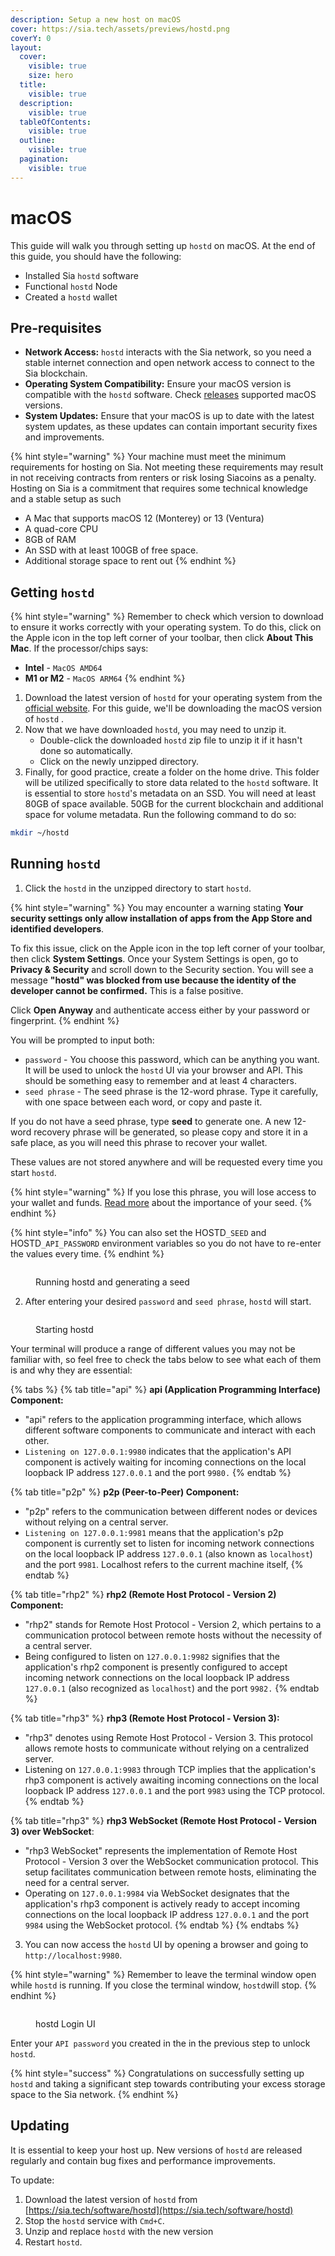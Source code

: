 ```yaml
---
description: Setup a new host on macOS
cover: https://sia.tech/assets/previews/hostd.png
coverY: 0
layout:
  cover:
    visible: true
    size: hero
  title:
    visible: true
  description:
    visible: true
  tableOfContents:
    visible: true
  outline:
    visible: true
  pagination:
    visible: true
---
```


# macOS

This guide will walk you through setting up `hostd` on macOS. At the end of this guide, you should have the following:

* Installed Sia `hostd` software
* Functional `hostd` Node
* Created a `hostd` wallet

## Pre-requisites

* **Network Access:** `hostd` interacts with the Sia network, so you need a stable internet connection and open network access to connect to the Sia blockchain.
* **Operating System Compatibility:** Ensure your macOS version is compatible with the `hostd` software. Check [releases](../../miscellaneous/releases.md) supported macOS versions.
* **System Updates:** Ensure that your macOS is up to date with the latest system updates, as these updates can contain important security fixes and improvements.

{% hint style="warning" %}
Your machine must meet the minimum requirements for hosting on Sia. Not meeting these requirements may result in not receiving contracts from renters or risk losing Siacoins as a penalty. Hosting on Sia is a commitment that requires some technical knowledge and a stable setup as such

* A Mac that supports macOS 12 (Monterey) or 13 (Ventura)
* A quad-core CPU
* 8GB of RAM
* An SSD with at least 100GB of free space.
* Additional storage space to rent out
{% endhint %}

## Getting `hostd`

{% hint style="warning" %}
Remember to check which version to download to ensure it works correctly with your operating system. To do this, click on the Apple icon in the top left corner of your toolbar, then click **About This Mac**. If the processor/chips says:

* **Intel** - `MacOS AMD64`
* **M1 or M2** - `MacOS ARM64`
{% endhint %}

1. Download the latest version of `hostd` for your operating system from the [official website](https://sia.tech/host). For this guide, we'll be downloading the macOS version of `hostd` .
2. Now that we have downloaded `hostd`, you may need to unzip it.
   * Double-click the downloaded `hostd` zip file to unzip it if it hasn't done so automatically.
   * Click on the newly unzipped directory.
3. Finally, for good practice, create a folder on the home drive. This folder will be utilized specifically to store data related to the `hostd` software. It is essential to store `hostd`'s metadata on an SSD. You will need at least 80GB of space available. 50GB for the current blockchain and additional space for volume metadata. Run the following command to do so:

```bash
mkdir ~/hostd
```

## Running `hostd`

1. Click the `hostd` in the unzipped directory to start `hostd`.

{% hint style="warning" %}
You may encounter a warning stating **Your security settings only allow installation of apps from the App Store and identified developers**.&#x20;

To fix this issue, click on the Apple icon in the top left corner of your toolbar, then click **System Settings**. Once your System Settings is open, go to **Privacy & Security** and scroll down to the Security section. You will see a message **"hostd" was blocked from use because the identity of the developer cannot be confirmed.** This is a false positive.

Click **Open Anyway** and authenticate access either by your password or fingerprint.
{% endhint %}

You will be prompted to input both:

* `password` - You choose this password, which can be anything you want. It will be used to unlock the `hostd` UI via your browser and API. This should be something easy to remember and at least 4 characters.
* `seed phrase` - The seed phrase is the 12-word phrase. Type it carefully, with one space between each word, or copy and paste it.&#x20;

If you do not have a seed phrase, type **seed** to generate one. A new 12-word recovery phrase will be generated, so please copy and store it in a safe place, as you will need this phrase to recover your wallet.&#x20;

These values are not stored anywhere and will be requested every time you start `hostd`.

{% hint style="warning" %}
If you lose this phrase, you will lose access to your wallet and funds. [Read more](../../get-started-with-sia/the-importance-of-your-seed.md) about the importance of your seed.
{% endhint %}

{% hint style="info" %}
You can also set the HOSTD`_SEED` and HOSTD`_API_PASSWORD` environment variables so you do not have to re-enter the values every time.
{% endhint %}

<figure><img src="../../.gitbook/assets/running hostd and generating a seed mac.png" alt=""><figcaption><p>Running hostd and generating a seed</p></figcaption></figure>

2. After entering your desired `password` and  `seed phrase`, `hostd` will start.

<figure><img src="../../.gitbook/assets/starting hostd mac.png" alt=""><figcaption><p>Starting hostd</p></figcaption></figure>

Your terminal will produce a range of different values you may not be familiar with, so feel free to check the tabs below to see what each of them is and why they are essential:

{% tabs %}
{% tab title="api" %}
**api (Application Programming Interface) Component:**

* "api" refers to the application programming interface, which allows different software components to communicate and interact with each other.
* `Listening on 127.0.0.1:9980` indicates that the application's API component is actively waiting for incoming connections on the local loopback IP address `127.0.0.1` and the port `9980.`
{% endtab %}

{% tab title="p2p" %}
**p2p (Peer-to-Peer) Component:**

* "p2p" refers to the communication between different nodes or devices without relying on a central server.
* `Listening on 127.0.0.1:9981` means that the application's p2p component is currently set to listen for incoming network connections on the local loopback IP address `127.0.0.1` (also known as `localhost`) and the port `9981`. Localhost refers to the current machine itself,
{% endtab %}

{% tab title="rhp2" %}
**rhp2 (Remote Host Protocol - Version 2) Component:**&#x20;

* "rhp2" stands for Remote Host Protocol - Version 2, which pertains to a communication protocol between remote hosts without the necessity of a central server.&#x20;
* Being configured to listen on `127.0.0.1:9982` signifies that the application's rhp2 component is presently configured to accept incoming network connections on the local loopback IP address `127.0.0.1` (also recognized as `localhost`) and the port `9982.`
{% endtab %}

{% tab title="rhp3" %}
**rhp3 (Remote Host Protocol - Version 3):**&#x20;

* "rhp3" denotes using Remote Host Protocol - Version 3. This protocol allows remote hosts to communicate without relying on a centralized server.&#x20;
* Listening on `127.0.0.1:9983` through TCP implies that the application's rhp3 component is actively awaiting incoming connections on the local loopback IP address `127.0.0.1` and the port `9983` using the TCP protocol.
{% endtab %}

{% tab title="rhp3" %}
**rhp3 WebSocket (Remote Host Protocol - Version 3) over WebSocket**:&#x20;

* "rhp3 WebSocket" represents the implementation of Remote Host Protocol - Version 3 over the WebSocket communication protocol. This setup facilitates communication between remote hosts, eliminating the need for a central server.&#x20;
* Operating on `127.0.0.1:9984` via WebSocket designates that the application's rhp3 component is actively ready to accept incoming connections on the local loopback IP address `127.0.0.1` and the port `9984` using the WebSocket protocol.
{% endtab %}
{% endtabs %}

3. You can now access the `hostd` UI by opening a browser and going to `http://localhost:9980`.&#x20;

{% hint style="warning" %}
Remember to leave the terminal window open while `hostd` is running. If you close the terminal window, `hostd`will stop.
{% endhint %}

<figure><img src="../../.gitbook/assets/host_5.png" alt=""><figcaption><p>hostd Login UI</p></figcaption></figure>

Enter your `API password` you created in the in the previous step to unlock `hostd`.

{% hint style="success" %}
Congratulations on successfully setting up `hostd` and taking a significant step towards contributing your excess storage space to the Sia network.
{% endhint %}

## Updating

It is essential to keep your host up. New versions of `hostd` are released regularly and contain bug fixes and performance improvements.

To update:

1. Download the latest version of `hostd` from [https://sia.tech/software/hostd](https://sia.tech/software/hostd)
2. Stop the `hostd` service with `Cmd+C`.
3. Unzip and replace `hostd` with the new version
4. Restart `hostd`.

